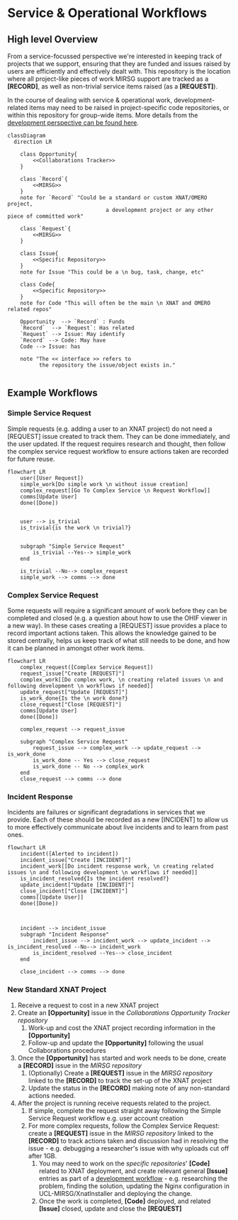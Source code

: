 # Service & Operational Workflows

## High level Overview

From a service-focussed perspective we're interested in keeping track of projects that we support, ensuring that they are funded and issues raised by users are efficiently and effectively dealt with. This repository is the location where all project-like pieces of work MIRSG support are tracked as a **[RECORD]**, as well as non-trivial service items raised (as a **[REQUEST]**).

In the course of dealing with service & operational work, development-related items may need to be raised in project-specific code repositories, or within this repository for group-wide items. More details from the [development perspective can be found here](./development-workflows.md).

```mermaid
classDiagram
  direction LR

    class Opportunity{
        <<Collaborations Tracker>>
    }
    
    class `Record`{
        <<MIRSG>> 
    }
    note for `Record` "Could be a standard or custom XNAT/OMERO project, 
                               a development project or any other piece of committed work"
    
    class `Request`{
        <<MIRSG>> 
    }

    class Issue{
        <<Specific Repository>> 
    }
    note for Issue "This could be a \n bug, task, change, etc"

    class Code{
        <<Specific Repository>> 
    }
    note for Code "This will often be the main \n XNAT and OMERO related repos"

    Opportunity  --> `Record` : Funds
    `Record`  --> `Request`: Has related
    `Request` --> Issue: May identify
    `Record` --> Code: May have
    Code --> Issue: has

    note "The << interface >> refers to 
          the repository the issue/object exists in."


```

## Example Workflows

### Simple Service Request

Simple requests (e.g. adding a user to an XNAT project) do not need a [REQUEST] issue created to track them. They can be done immediately, and the user updated.
If the request requires research and thought, then follow the complex service request workflow to ensure actions taken are recorded for future reuse.

```mermaid
flowchart LR
    user([User Request])
    simple_work[Do simple work \n without issue creation]
    complex_request[[Go To Complex Service \n Request Workflow]]
    comms[Update User]
    done([Done])


    user --> is_trivial
    is_trivial{is the work \n trivial?}


    subgraph "Simple Service Request"
        is_trivial --Yes--> simple_work
    end
    
    is_trivial --No--> complex_request
    simple_work --> comms --> done
```

### Complex Service Request

Some requests will require a significant amount of work before they can be completed and closed (e.g. a question about how to use the OHIF viewer in a new way).
In these cases creating a [REQUEST] issue provides a place to record important actions taken.
This allows the knowledge gained to be stored centrally, helps us keep track of what still needs to be done, and how it can be planned in amongst other work items.

```mermaid
flowchart LR
    complex_request([Complex Service Request])
    request_issue["Create [REQUEST]"]
    complex_work[[Do complex work, \n creating related issues \n and following development \n workflows if needed]]
    update_request["Update [REQUEST]"]
    is_work_done{Is the \n work done?}
    close_request["Close [REQUEST]"]
    comms[Update User]
    done([Done])

    complex_request --> request_issue

    subgraph "Complex Service Request"
        request_issue --> complex_work --> update_request --> is_work_done
        is_work_done -- Yes --> close_request
        is_work_done -- No --> complex_work
    end
    close_request --> comms --> done
```

### Incident Response

Incidents are failures or significant degradations in services that we provide. Each of these should be recorded as a new [INCIDENT] to allow us to more effectively communicate about live incidents and to learn from past ones.

```mermaid
flowchart LR
    incident([Alerted to incident])
    incident_issue["Create [INCIDENT]"]
    incident_work[[Do incident response work, \n creating related issues \n and following development \n workflows if needed]]
    is_incident_resolved{Is the incident resolved?}
    update_incident["Update [INCIDENT]"]
    close_incident["Close [INCIDENT]"]
    comms[[Update User]]
    done([Done])


    
    incident --> incident_issue 
    subgraph "Incident Response"
        incident_issue --> incident_work --> update_incident --> is_incident_resolved --No--> incident_work
        is_incident_resolved --Yes--> close_incident
    end

    close_incident --> comms --> done
```

### New Standard XNAT Project

1. Receive a request to cost in a new XNAT project
2. Create an **[Opportunity]** issue in the *Collaborations Opportunity Tracker repository*
   1. Work-up and cost the XNAT project recording information in the **[Opportunity]**
   2. Follow-up and update the **[Opportunity]** following the usual Collaborations procedures
3. Once the **[Opportunity]** has started and work needs to be done, create a **[RECORD]** issue in the *MIRSG repository*
   1. (Optionally) Create a **[REQUEST]** issue in the *MIRSG repository* linked to the **[RECORD]** to track the set-up of the XNAT project
   2. Update the status in the **[RECORD]** making note of any non-standard actions needed.
4. After the project is running receive requests related to the project.
   1. If simple, complete the request straight away following the Simple Service Request workflow e.g. user account creation
   2. For more complex requests, follow the Complex Service Request: create a **[REQUEST]** issue in the *MIRSG repository* linked to the **[RECORD]** to track actions taken and discussion had in resolving the issue - e.g. debugging a researcher's issue with why uploads cut off after 1GB.
      1. You may need to work on the *specific repositories*' **[Code]** related to XNAT deployment, and create relevant general **[Issue]** entries as part of a [development workflow](./development-workflows.md) - e.g. researching the problem, finding the solution, updating the Nginx configuration in UCL-MIRSG/XnatInstaller and deploying the change.
      2. Once the work is completed, **[Code]** deployed, and related **[Issue]** closed, update and close the **[REQUEST]**